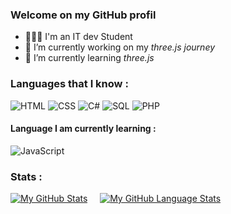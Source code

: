 ### Welcome on my GitHub profil

- 👨🏼‍🎓 I'm an IT dev Student
- 🔭 I’m currently working on my *three.js journey*
- 🌱 I’m currently learning *three.js* 

### Languages that I know :
![HTML](https://img.shields.io/badge/-HTML-E34F26?style=for-the-badge&logo=HTML5&logoColor=white)
![CSS](https://img.shields.io/badge/-CSS-1572B6?style=for-the-badge&logo=CSS3&logoColor=white)
![C#](https://img.shields.io/badge/-c%20sharp-239120?style=for-the-badge&logo=c%20sharp&logoColor=white)
![SQL](https://img.shields.io/badge/-SQL-4479A1?style=for-the-badge&logo=MySQL&logoColor=white)
![PHP](https://img.shields.io/badge/-PHP-777BB4?style=for-the-badge&logo=PHP&logoColor=white)


#### Language I am currently learning : <br>
![JavaScript](https://img.shields.io/badge/-JavaScript-F7DF1E?style=for-the-badge&logo=JavaScript&logoColor=white)


### Stats : 
[![My GitHub Stats](https://github-readme-stats.vercel.app/api/?username=anthohn&count_private=true&theme=tokyonight&showicons=true)]() &nbsp; &nbsp;
[![My GitHub Language Stats](https://github-readme-stats.vercel.app/api/top-langs/?username=anthohn&langs_count=5&theme=tokyonight)]()
